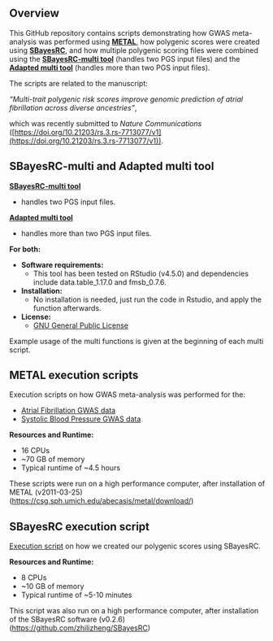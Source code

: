 ## Overview

This GitHub repository contains scripts demonstrating how GWAS meta-analysis was performed using [**METAL**](https://github.com/poeyahay/AFib_PGS/tree/main/METAL), how polygenic scores were created using [**SBayesRC**](https://github.com/poeyahay/AFib_PGS/blob/main/SBayesRC/SBRC_Run.sh), and how multiple polygenic scoring files were combined using the [**SBayesRC-multi tool**](https://github.com/poeyahay/AFib_PGS/blob/main/Multi/SBRCmulti.R) (handles two PGS input files) and the [**Adapted multi tool**](https://github.com/poeyahay/AFib_PGS/blob/main/Multi/Multi_Tool.R) (handles more than two PGS input files).  

The scripts are related to the manuscript:

*“Multi-trait polygenic risk scores improve genomic prediction of atrial fibrillation across diverse ancestries”*,

which was recently submitted to *Nature Communications* ([https://doi.org/10.21203/rs.3.rs-7713077/v1](https://doi.org/10.21203/rs.3.rs-7713077/v1)).

## SBayesRC-multi and Adapted multi tool
[**SBayesRC-multi tool**](https://github.com/poeyahay/AFib_PGS/blob/main/Multi/SBRCmulti.R)
- handles two PGS input files.

[**Adapted multi tool**](https://github.com/poeyahay/AFib_PGS/blob/main/Multi/Multi_Tool.R)
- handles more than two PGS input files.

**For both:**
- **Software requirements:**
  - This tool has been tested on RStudio (v4.5.0) and dependencies include data.table_1.17.0 and fmsb_0.7.6.
- **Installation:**
  - No installation is needed, just run the code in Rstudio, and apply the function afterwards.
- **License:**
  - [GNU General Public License](https://github.com/poeyahay/AFib_PGS/blob/main/Multi/LICENSE)

Example usage of the multi functions is given at the beginning of each multi script.

## METAL execution scripts
Execution scripts on how GWAS meta-analysis was performed for the:
- [Atrial Fibrillation GWAS data](https://github.com/poeyahay/AFib_PGS/blob/main/METAL/AFGen%2BMVP.sh)
- [Systolic Blood Pressure GWAS data](https://github.com/poeyahay/AFib_PGS/blob/main/METAL/SBP_trait.sh)

**Resources and Runtime:**
- 16 CPUs
- ~70 GB of memory
- Typical runtime of ~4.5 hours

These scripts were run on a high performance computer, after installation of METAL (v2011-03-25) (https://csg.sph.umich.edu/abecasis/metal/download/)

## SBayesRC execution script
[Execution script](https://github.com/poeyahay/AFib_PGS/blob/main/SBayesRC/SBRC_Run.sh) on how we created our polygenic scores using SBayesRC.

**Resources and Runtime:**
- 8 CPUs
- ~10 GB of memory
- Typical runtime of ~5-10 minutes

This script was also run on a high performance computer, after installation of the SBayesRC software (v0.2.6) (https://github.com/zhilizheng/SBayesRC)
